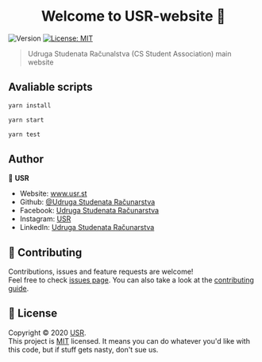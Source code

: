 
<h1 align="center">Welcome to USR-website 👋</h1>
<p>
  <img alt="Version" src="https://img.shields.io/badge/version-0.1.0-blue.svg?cacheSeconds=2592000" />
  <a href="https://github.com/Udruga-Studenata-Racunalstva/usr-website/blob/master/LICENSE" target="_blank">
    <img alt="License: MIT" src="https://img.shields.io/badge/License-MIT-yellow.svg" />
  </a>
</p>

> Udruga Studenata Računalstva (CS Student Association) main website

## Avaliable scripts

```sh
yarn install
```

```sh
yarn start
```

```sh
yarn test
```

## Author

👤 **USR**

* Website: www.usr.st
* Github: [@Udruga Studenata Računarstva](https://github.com/Udruga-Studenata-Racunalstva)
* Facebook: [Udruga Studenata Računarstva](#TODO)
* Instagram: [USR](#TODO)
* LinkedIn: [Udruga Studenata Računarstva](#TODO)

## 🤝 Contributing

Contributions, issues and feature requests are welcome!<br />Feel free to check [issues page](https://github.com/udruga-studenata-racunalstva/usr-website/issues). You can also take a look at the [contributing guide](https://github.com/udruga-studenata-racunalstva/usr-website/blob/master/CONTRIBUTING.md).



## 📝 License

Copyright © 2020 [USR](https://github.com/admin-usr).<br />
This project is [MIT](https://github.com/Udruga-Studenata-Racunalstva/usr-website/blob/master/LICENSE) licensed. It means you can do whatever you'd like with this code, but if stuff gets nasty, don't sue us.

